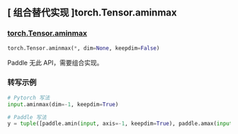 ## [ 组合替代实现 ]torch.Tensor.aminmax

### [torch.Tensor.aminmax](https://pytorch.org/docs/stable/generated/torch.Tensor.aminmax.html#torch.Tensor.aminmax)

```python
torch.Tensor.aminmax(*, dim=None, keepdim=False)
```
Paddle 无此 API，需要组合实现。

### 转写示例

```python
# Pytorch 写法
input.aminmax(dim=-1, keepdim=True)

# Paddle 写法
y = tuple([paddle.amin(input, axis=-1, keepdim=True), paddle.amax(input, axis=-1, keepdim=True)])
```
